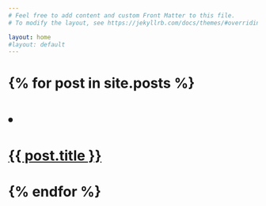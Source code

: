```yaml
---
# Feel free to add content and custom Front Matter to this file.
# To modify the layout, see https://jekyllrb.com/docs/themes/#overriding-theme-defaults

layout: home
#layout: default
---
```


# <ul>
#   {% for post in site.posts %}
#     <li>
#       <a href="{{ post.url }}">{{ post.title }}</a>
#     </li>
#   {% endfor %}
# </ul>

